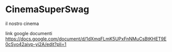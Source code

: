 # CinemaSuperSwag
il nostro cinema

link google documenti
https://docs.google.com/document/d/1dXmqFLmK5UPxFnNMuCsBtKHET9E0cSyo42aivp-yi2A/edit?pli=1
